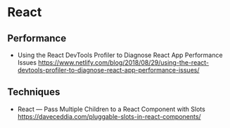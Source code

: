 # React

## Performance

* Using the React DevTools Profiler to Diagnose React App Performance Issues
  https://www.netlify.com/blog/2018/08/29/using-the-react-devtools-profiler-to-diagnose-react-app-performance-issues/

## Techniques

* React — Pass Multiple Children to a React Component with Slots
  https://daveceddia.com/pluggable-slots-in-react-components/

